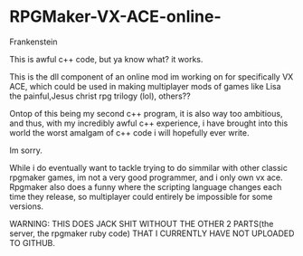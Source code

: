 # RPGMaker-VX-ACE-online-
Frankenstein

This is awful c++ code, but ya know what? it works. 

This is the dll component of an online mod im working on for specifically VX ACE, which could be used in making multiplayer mods of games like Lisa the painful,Jesus christ rpg trilogy (lol), others??

Ontop of this being my second c++ program, it is also way too ambitious, and thus, with my incredibly awful c++ experience, i have brought into this world the worst amalgam of c++ code i will hopefully ever write.


Im sorry.

While i do eventually want to tackle trying to do simmilar with other classic rpgmaker games, im not a very good programmer, and i only own vx ace. Rpgmaker also does a funny where the scripting language changes each time they release, so multiplayer could entirely be impossible for some versions.

WARNING: THIS DOES JACK SHIT WITHOUT THE OTHER 2 PARTS(the server, the rpgmaker ruby code) THAT I CURRENTLY HAVE NOT UPLOADED TO GITHUB.
